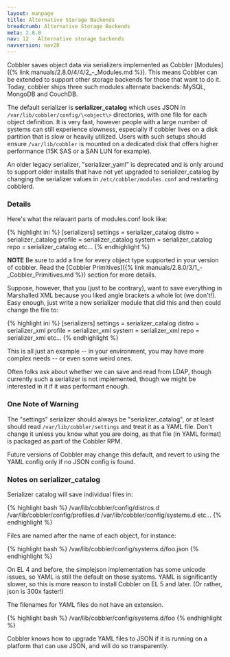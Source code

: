 ```yaml
---
layout: manpage
title: Alternative Storage Backends
breadcrumb: Alternative Storage Backends
meta: 2.8.0
nav: 12 - Alternative storage backends
navversion: nav28
---
```


Cobbler saves object data via serializers implemented as Cobbler [Modules]({% link manuals/2.8.0/4/4/2_-_Modules.md %}).
This means Cobbler can be extended to support other storage backends for those that want to do it. Today, cobbler ships
three such modules alternate backends: MySQL, MongoDB and CouchDB.

The default serializer is **serializer_catalog** which uses JSON in `/var/lib/cobbler/config/\<object\>` directories,
with one file for each object definition. It is very fast, however people with a large number of systems can still
experience slowness, especially if cobbler lives on a disk partition that is slow or heavily utilized. Users with such
setups should ensure `/var/lib/cobbler` is mounted on a dedicated disk that offers higher performance (15K SAS or a SAN
LUN for example).

An older legacy serializer, "serializer_yaml" is deprecated and is only around to support older installs that have not
yet upgraded to serializer_catalog by changing the serializer values in `/etc/cobbler/modules.conf` and restarting
cobblerd.

### Details

Here's what the relavant parts of modules.conf look like:

{% highlight ini %}
[serializers]
settings = serializer_catalog
distro = serializer_catalog
profile = serializer_catalog
system = serializer_catalog
repo = serializer_catalog
etc...
{% endhighlight %}

**NOTE** Be sure to add a line for every object type supported in your version of cobbler. Read the
[Cobbler Primitives]({% link manuals/2.8.0/3/1_-_Cobbler_Primitives.md %}) section for more details.

Suppose, however, that you (just to be contrary), want to save everything in Marshalled XML because you liked angle
brackets a whole lot (we don't!). Easy enough, just write a new serializer module that did this and then could change
the file to:

{% highlight ini %}
[serializers]
settings = serializer_catalog
distro = serializer_xml
profile = serializer_xml
system = serializer_xml
repo = serializer_xml
etc...
{% endhighlight %}

This is all just an example -- in your environment, you may have more complex needs -- or even some weird ones.

Often folks ask about whether we can save and read from LDAP, though currently such a serializer is not implemented,
though we might be interested in it if it was performant enough.

### One Note of Warning

The "settings" serializer should always be "serializer_catalog", or at least should read `/var/lib/cobbler/settings` and
treat it as a YAML file. Don't change it unless you know what you are doing, as that file (in YAML format) is packaged
as part of the Cobbler RPM.

Future versions of Cobbler may change this default, and revert to using the YAML config only if no JSON config is found.

### Notes on serializer_catalog

Serializer catalog will save individual files in:

{% highlight bash %}
/var/lib/cobbler/config/distros.d
/var/lib/cobbler/config/profiles.d
/var/lib/cobbler/config/systems.d
etc...
{% endhighlight %}

Files are named after the name of each object, for instance:

{% highlight bash %}
/var/lib/cobbler/config/systems.d/foo.json
{% endhighlight %}

On EL 4 and before, the simplejson implementation has some unicode issues, so YAML is still the default on those
systems. YAML is significantly slower, so this is more reason to install Cobbler on EL 5 and later. (Or rather, json is
300x faster!)

The filenames for YAML files do not have an extension.

{% highlight bash %}
/var/lib/cobbler/config/systems.d/foo
{% endhighlight %}

Cobbler knows how to upgrade YAML files to JSON if it is running on a platform that can use JSON, and will do so
transparently.
